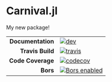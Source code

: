 # Carnival.jl

My new package!

|||
|---------------------:|:----------------------------------------|
| **Documentation**    | [![dev][docs-dev-img]][docs-dev-url]    |
| **Travis Build**     | [![travis][travis-img]][travis-url]     |
| **Code Coverage**    | [![codecov][codecov-img]][codecov-url]  |
| **Bors**             | [![Bors enabled][bors-img]][bors-url]   |

[docs-dev-img]: https://img.shields.io/badge/docs-dev-blue.svg
[docs-dev-url]: https://USERNAME.github.io/PACKAGENAME/dev/

[travis-img]: https://travis-ci.org/USERNAME/PACKAGENAME.svg?branch=master
[travis-url]: https://travis-ci.org/USERNAME/PACKAGENAME

[codecov-img]: https://codecov.io/gh/USERNAME/PACKAGENAME/branch/master/graph/badge.svg
[codecov-url]: https://codecov.io/gh/USERNAME/PACKAGENAME

[bors-img]: https://bors.tech/images/badge_small.svg
[bors-url]: https://app.bors.tech/repositories/20449

